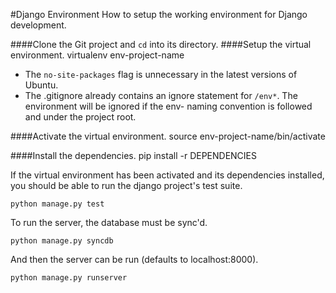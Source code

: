 #Django Environment
How to setup the working environment for Django development.

####Clone the Git project and `cd` into its directory.
####Setup the virtual environment.
    virtualenv env-project-name

* The `no-site-packages` flag is unnecessary in the latest versions of Ubuntu.
* The .gitignore already contains an ignore statement for `/env*`. The environment will be ignored if the env- naming convention is followed and under the project root.

####Activate the virtual environment.
    source env-project-name/bin/activate

####Install the dependencies.
    pip install -r DEPENDENCIES

If the virtual environment has been activated and its dependencies installed, you should be able to run the django project's test suite.

	python manage.py test

To run the server, the database must be sync'd.

    python manage.py syncdb

And then the server can be run (defaults to localhost:8000).

    python manage.py runserver